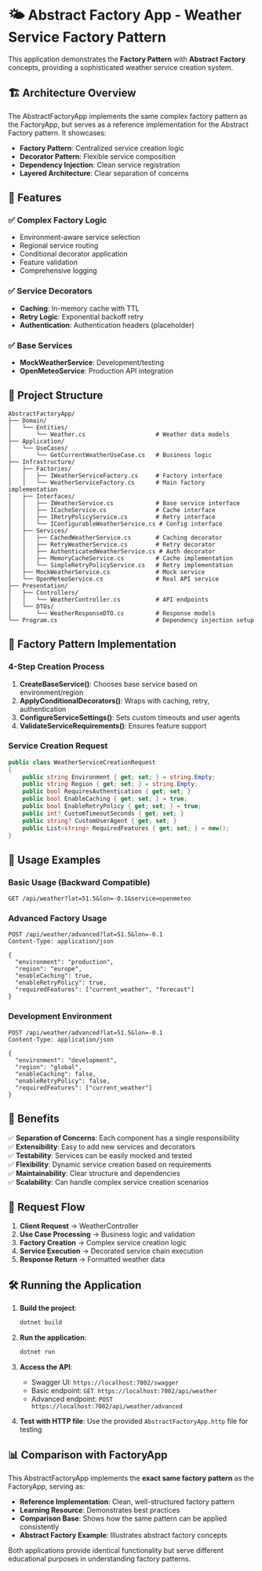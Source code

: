 # 🌤️ Abstract Factory App - Weather Service Factory Pattern

This application demonstrates the **Factory Pattern** with **Abstract Factory** concepts, providing a sophisticated weather service creation system.

## 🏗️ Architecture Overview

The AbstractFactoryApp implements the same complex factory pattern as the FactoryApp, but serves as a reference implementation for the Abstract Factory pattern. It showcases:

- **Factory Pattern**: Centralized service creation logic
- **Decorator Pattern**: Flexible service composition
- **Dependency Injection**: Clean service registration
- **Layered Architecture**: Clear separation of concerns

## 🚀 Features

### ✅ **Complex Factory Logic**
- Environment-aware service selection
- Regional service routing
- Conditional decorator application
- Feature validation
- Comprehensive logging

### ✅ **Service Decorators**
- **Caching**: In-memory cache with TTL
- **Retry Logic**: Exponential backoff retry
- **Authentication**: Authentication headers (placeholder)

### ✅ **Base Services**
- **MockWeatherService**: Development/testing
- **OpenMeteoService**: Production API integration

## 📁 Project Structure

```
AbstractFactoryApp/
├── Domain/
│   └── Entities/
│       └── Weather.cs                    # Weather data models
├── Application/
│   └── UseCases/
│       └── GetCurrentWeatherUseCase.cs   # Business logic
├── Infrastructure/
│   ├── Factories/
│   │   ├── IWeatherServiceFactory.cs     # Factory interface
│   │   └── WeatherServiceFactory.cs      # Main factory implementation
│   ├── Interfaces/
│   │   ├── IWeatherService.cs            # Base service interface
│   │   ├── ICacheService.cs              # Cache interface
│   │   ├── IRetryPolicyService.cs        # Retry interface
│   │   └── IConfigurableWeatherService.cs # Config interface
│   ├── Services/
│   │   ├── CachedWeatherService.cs       # Caching decorator
│   │   ├── RetryWeatherService.cs        # Retry decorator
│   │   ├── AuthenticatedWeatherService.cs # Auth decorator
│   │   ├── MemoryCacheService.cs         # Cache implementation
│   │   └── SimpleRetryPolicyService.cs   # Retry implementation
│   ├── MockWeatherService.cs             # Mock service
│   └── OpenMeteoService.cs               # Real API service
├── Presentation/
│   ├── Controllers/
│   │   └── WeatherController.cs          # API endpoints
│   └── DTOs/
│       └── WeatherResponseDTO.cs         # Response models
└── Program.cs                            # Dependency injection setup
```

## 🔧 Factory Pattern Implementation

### **4-Step Creation Process**

1. **CreateBaseService()**: Chooses base service based on environment/region
2. **ApplyConditionalDecorators()**: Wraps with caching, retry, authentication
3. **ConfigureServiceSettings()**: Sets custom timeouts and user agents
4. **ValidateServiceRequirements()**: Ensures feature support

### **Service Creation Request**

```csharp
public class WeatherServiceCreationRequest
{
    public string Environment { get; set; } = string.Empty;
    public string Region { get; set; } = string.Empty;
    public bool RequiresAuthentication { get; set; }
    public bool EnableCaching { get; set; } = true;
    public bool EnableRetryPolicy { get; set; } = true;
    public int? CustomTimeoutSeconds { get; set; }
    public string? CustomUserAgent { get; set; }
    public List<string> RequiredFeatures { get; set; } = new();
}
```

## 🚀 Usage Examples

### Basic Usage (Backward Compatible)
```http
GET /api/weather?lat=51.5&lon=-0.1&service=openmeteo
```

### Advanced Factory Usage
```http
POST /api/weather/advanced?lat=51.5&lon=-0.1
Content-Type: application/json

{
  "environment": "production",
  "region": "europe",
  "enableCaching": true,
  "enableRetryPolicy": true,
  "requiredFeatures": ["current_weather", "forecast"]
}
```

### Development Environment
```http
POST /api/weather/advanced?lat=51.5&lon=-0.1
Content-Type: application/json

{
  "environment": "development",
  "region": "global",
  "enableCaching": false,
  "enableRetryPolicy": false,
  "requiredFeatures": ["current_weather"]
}
```

## 🎯 Benefits

✅ **Separation of Concerns**: Each component has a single responsibility  
✅ **Extensibility**: Easy to add new services and decorators  
✅ **Testability**: Services can be easily mocked and tested  
✅ **Flexibility**: Dynamic service creation based on requirements  
✅ **Maintainability**: Clear structure and dependencies  
✅ **Scalability**: Can handle complex service creation scenarios  

## 🔄 Request Flow

1. **Client Request** → WeatherController
2. **Use Case Processing** → Business logic and validation
3. **Factory Creation** → Complex service creation logic
4. **Service Execution** → Decorated service chain execution
5. **Response Return** → Formatted weather data

## 🛠️ Running the Application

1. **Build the project**:
   ```bash
   dotnet build
   ```

2. **Run the application**:
   ```bash
   dotnet run
   ```

3. **Access the API**:
   - Swagger UI: `https://localhost:7002/swagger`
   - Basic endpoint: `GET https://localhost:7002/api/weather`
   - Advanced endpoint: `POST https://localhost:7002/api/weather/advanced`

4. **Test with HTTP file**:
   Use the provided `AbstractFactoryApp.http` file for testing

## 📊 Comparison with FactoryApp

This AbstractFactoryApp implements the **exact same factory pattern** as the FactoryApp, serving as:

- **Reference Implementation**: Clean, well-structured factory pattern
- **Learning Resource**: Demonstrates best practices
- **Comparison Base**: Shows how the same pattern can be applied consistently
- **Abstract Factory Example**: Illustrates abstract factory concepts

Both applications provide identical functionality but serve different educational purposes in understanding factory patterns.
